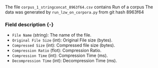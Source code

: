 The file `corpus_1_stringconcat_8963f64.csv` contains Run of a corpus
The data was generated by `run_lzw_on_corpora.py` from git hash 8963f64


### Field description {-}

  * `File Name` (string): The name of the file.
  * `Original File Size` (int): Original File size (bytes).
  * `Compressed Size` (int): Compressed file size (bytes).
  * `Compression Ratio` (flot): Compression Ratio.
  * `Compression Time` (int): Compression Time (ms).
  * `Decompression Time` (int): Decompression Time (ms).
